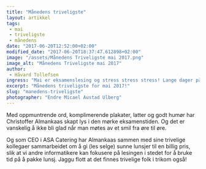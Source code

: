```yaml
---
title: "Månedens triveligste"
layout: artikkel
tags: 
 - mai
 - triveligste
 - månedens
date: "2017-06-20T12:52:00+02:00"
modified_date: "2017-06-20T18:37:47.612898+02:00"
image: "/assets/Månedens Triveligste mai 2017.png"
image_alt: "Månedens Triveligste mai 2017"
author:
 - Håvard Tollefsen
ingress: "Mai er eksamenslesing og stress stress stress! Lange dager på den kjedelige lesesalen kan gjøre mai til en dyster måned for mange. Da er det fantastisk at noen skaper litt glede!"
excerpt: "Månedens triveligste for mai 2017!"
slug: "manedens-triveligste"
photographer: "Endre Micael Austad Ulberg"
---
```

Med oppmuntrende ord, komplimerende plakater, latter og godt humør har Christoffer Almankaas skapt lys i den mørke eksamenstiden. Og det er vanskelig å ikke bli glad når man møtes av et smil fra øre til øre.

Og som CEO i ASA Catering har Almankaas sammen med sine trivelige kollegaer sammarbeidet om å gi (les selge) sunne lunsjer til en billig pris, slik at vi andre informatikere kan fokusere på lesingen i stedet for å bruke tid på å pakke lunsj. Jaggu flott at det finnes trivelige folk i trikom også!